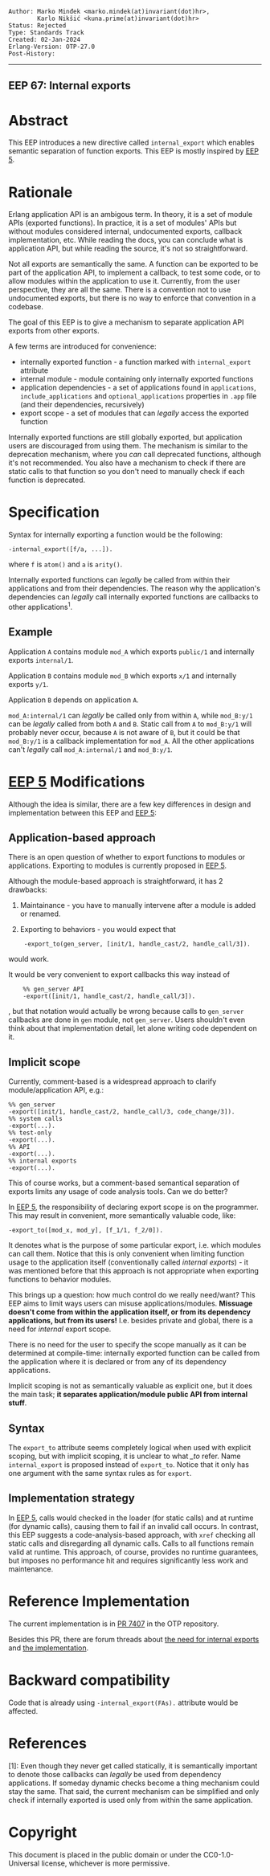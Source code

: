     Author: Marko Minđek <marko.mindek(at)invariant(dot)hr>,
            Karlo Nikšić <kuna.prime(at)invariant(dot)hr>
    Status: Rejected
    Type: Standards Track
    Created: 02-Jan-2024
    Erlang-Version: OTP-27.0
    Post-History:
****
EEP 67: Internal exports
----

Abstract
========

This EEP introduces a new directive called `internal_export` which
enables semantic separation of function exports.  This EEP is mostly
inspired by [EEP 5][].

Rationale
=========

Erlang application API is an ambigous term.  In theory, it is a set
of module APIs (exported functions).  In practice, it is a set of
modules' APIs but without modules considered internal, undocumented
exports, callback implementation, etc.  While reading the docs,
you can conclude what is application API, but while reading the
source, it's not so straightforward.

Not all exports are semantically the same.  A function can be exported
to be part of the application API, to implement a callback, to test
some code, or to allow modules within the application to use it.
Currently, from the user perspective, they are all the same.  There
is a convention not to use undocumented exports, but there is no way
to enforce that convention in a codebase.

The goal of this EEP is to give a mechanism to separate application API
exports from other exports.

A few terms are introduced for convenience:

- internally exported function - a function marked with
`internal_export` attribute
- internal module - module containing only internally exported functions
- application dependencies - a set of applications found in `applications`,
`include_applications` and `optional_applications` properties in
`.app` file (and their dependencies, recursively)
- export scope - a set of modules that can *legally* access the
exported function

Internally exported functions are still globally exported, but
application users are discouraged from using them.  The mechanism is similar
to the deprecation mechanism, where you *can* call deprecated functions,
although it's not recommended.  You also have a mechanism to check if
there are static calls to that function so you don't need to manually
check if each function is deprecated.

Specification
=============

Syntax for internally exporting a function would be the following:

    -internal_export([f/a, ...]).

where `f` is `atom()` and `a` is `arity()`.

Internally exported functions can *legally* be called from within
their applications and from their dependencies.  The reason why
the application's dependencies can *legally* call internally exported
functions are callbacks to other applications<sup>1</sup>.

Example
-------

Application `A` contains module `mod_A` which exports `public/1`
and internally exports `internal/1`.

Application `B` contains module `mod_B` which exports `x/1` and
internally exports `y/1`.

Application `B` depends on application `A`.

`mod_A:internal/1` can *legally* be called only from within `A`,
while `mod_B:y/1` can be *legally* called from both `A` and `B`.
Static call from `A` to `mod_B:y/1` will probably never occur,
because `A` is not aware of `B`, but it could be that `mod_B:y/1`
is a callback implementation for `mod_A`.  All the other applications
can't *legally* call `mod_A:internal/1` and `mod_B:y/1`.

[EEP 5][] Modifications
=======================

Although the idea is similar, there are a few key differences in design and
implementation between this EEP and [EEP 5][]:

Application-based approach
--------------------------

There is an open question of whether to export functions to modules or
applications.  Exporting to modules is currently proposed in [EEP 5][].

Although the module-based approach is straightforward, it has 2 drawbacks:

1. Maintainance - you have to manually intervene after a module is
added or renamed.
2. Exporting to behaviors - you would expect that

        -export_to(gen_server, [init/1, handle_cast/2, handle_call/3]).

would work.

It would be very convenient to export callbacks this way instead of

        %% gen_server API
        -export([init/1, handle_cast/2, handle_call/3]).

, but that notation would actually be wrong because calls to `gen_server`
callbacks are done in `gen` module, not `gen_server`.
Users shouldn't even think about that implementation detail, let alone
writing code dependent on it.

Implicit scope
--------------

Currently, comment-based is a widespread approach to clarify
module/application API, e.g.:

    %% gen_server
    -export([init/1, handle_cast/2, handle_call/3, code_change/3]).
    %% system calls
    -export(...).
    %% test-only
    -export(...).
    %% API
    -export(...).
    %% internal exports
    -export(...).

This of course works, but a comment-based semantical separation of
exports limits any usage of code analysis tools.  Can we do better?

In [EEP 5][], the responsibility of declaring export scope is on
the programmer.  This may result in convenient, more semantically
valuable code, like:

    -export_to([mod_x, mod_y], [f_1/1, f_2/0]).

It denotes what is the purpose of some particular export, i.e.
which modules can call them.  Notice that this is only convenient when
limiting function usage to the application itself (conventionally
called *internal exports*) - it was mentioned before that this approach
is not appropriate when exporting functions to behavior modules.

This brings up a question: how much control do we really need/want?
This EEP aims to limit ways users can misuse applications/modules.
**Missuage doesn't come from within the application itself, or from
its dependency applications, but from its users!** I.e. besides private
and global, there is a need for *internal* export scope.

There is no need for the user to specify the scope manually as it can be
determined at compile-time: internally exported function can be called
from the application where it is declared or from any of its
dependency applications.

Implicit scoping is not as semantically valuable as explicit one,
but it does the main task; **it separates application/module public
API from internal stuff**.

Syntax
------

The `export_to` attribute seems completely logical when used with explicit
scoping, but with implicit scoping, it is unclear to what *_to* refer.
Name `internal_export` is proposed instead of `export_to`.
Notice that it only has one argument with the same syntax rules
as for `export`.

Implementation strategy
-----------------------

In [EEP 5][], calls would checked in the loader (for static calls) and at
runtime (for dynamic calls), causing them to fail if an invalid call occurs.
In contrast, this EEP suggests a code-analysis-based approach, with
`xref` checking all static calls and disregarding all dynamic calls.
Calls to all functions remain valid at runtime.  This approach,
of course, provides no runtime guarantees, but imposes no performance
hit and requires significantly less work and maintenance.

Reference Implementation
========================

The current implementation is in [PR 7407][2] in the OTP repository.

Besides this PR, there are forum threads about
[the need for internal exports][3] and [the implementation][4].

Backward compatibility
======================

Code that is already using `-internal_export(FAs).` attribute
would be affected.

References
==========

[EEP 5]: eep-0005.md
         "EEP 5: More Versatile Encapsulation with `export_to`"

[1]: Even though they never get called statically, it is semantically
important to denote those callbacks can *legally* be used from dependency
applications.  If someday dynamic checks become a thing mechanism
could stay the same.  That said, the current mechanism can be simplified
and only check if internally exported is used only from within the
same application.

[2]: https://github.com/erlang/otp/pull/7407
     "PR 7407: Feature: internal_export"

[3]: https://erlangforums.com/t/some-thoughts-on-callbacks/1851
    "Forum thread: Some thoughts on callbacks"

[4]: https://erlangforums.com/t/feature-internal-export/2697/18
    "Forum thread: Feature: internal_export"

Copyright
=========

This document is placed in the public domain or under the CC0-1.0-Universal
license, whichever is more permissive.

[EmacsVar]: <> "Local Variables:"
[EmacsVar]: <> "mode: indented-text"
[EmacsVar]: <> "indent-tabs-mode: nil"
[EmacsVar]: <> "sentence-end-double-space: t"
[EmacsVar]: <> "fill-column: 70"
[EmacsVar]: <> "coding: utf-8"
[EmacsVar]: <> "End:"
[VimVar]: <> " vim: set fileencoding=utf-8 expandtab shiftwidth=4 softtabstop=4: "
